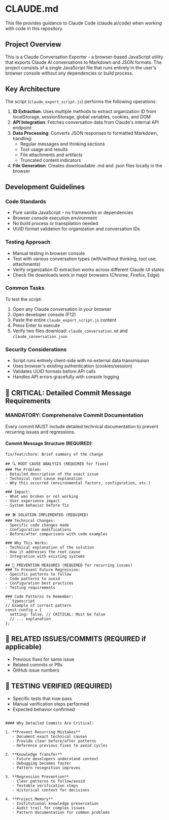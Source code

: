 # CLAUDE.md

This file provides guidance to Claude Code (claude.ai/code) when working with code in this repository.

## Project Overview

This is a Claude Conversation Exporter - a browser-based JavaScript utility that exports Claude AI conversations to Markdown and JSON formats. The project consists of a single JavaScript file that runs entirely in the user's browser console without any dependencies or build process.

## Key Architecture

The script (`claude_export_script.js`) performs the following operations:

1. **ID Extraction**: Uses multiple methods to extract organization ID from localStorage, sessionStorage, global variables, cookies, and DOM
2. **API Integration**: Fetches conversation data from Claude's internal API endpoint
3. **Data Processing**: Converts JSON responses to formatted Markdown, handling:
   - Regular messages and thinking sections
   - Tool usage and results
   - File attachments and artifacts
   - Truncated content indicators
4. **File Generation**: Creates downloadable .md and .json files locally in the browser

## Development Guidelines

### Code Standards
- Pure vanilla JavaScript - no frameworks or dependencies
- Browser console execution environment
- No build process or transpilation needed
- UUID format validation for organization and conversation IDs

### Testing Approach
- Manual testing in browser console
- Test with various conversation types (with/without thinking, tool use, attachments)
- Verify organization ID extraction works across different Claude UI states
- Check file downloads work in major browsers (Chrome, Firefox, Edge)

### Common Tasks

To test the script:
1. Open any Claude conversation in your browser
2. Open developer console (F12)
3. Paste the entire `claude_export_script.js` content
4. Press Enter to execute
5. Verify two files download: `claude_conversation.md` and `claude_conversation.json`

### Security Considerations
- Script runs entirely client-side with no external data transmission
- Uses browser's existing authentication (cookies/session)
- Validates UUID formats before API calls
- Handles API errors gracefully with console logging

## 📝 CRITICAL: Detailed Commit Message Requirements

### MANDATORY: Comprehensive Commit Documentation
Every commit MUST include detailed technical documentation to prevent recurring issues and regressions.

#### Commit Message Structure (REQUIRED):
```
fix/feat/chore: Brief summary of the change

## 🔍 ROOT CAUSE ANALYSIS (REQUIRED for fixes)
### The Problem:
- Detailed description of the exact issue
- Technical root cause explanation
- Why this occurred (environmental factors, configuration, etc.)

### Impact:
- What was broken or not working
- User experience impact
- System behavior before fix

## 🛠️ SOLUTION IMPLEMENTED (REQUIRED)
### Technical Changes:
- Specific code changes made
- Configuration modifications
- Before/after comparisons with code examples

### Why This Works:
- Technical explanation of the solution
- How it addresses the root cause
- Integration with existing systems

## 🚨 PREVENTION MEASURES (REQUIRED for recurring issues)
### To Prevent Future Regression:
- Specific patterns to follow
- Code patterns to avoid
- Configuration best practices
- Testing requirements

### Code Patterns to Remember:
```typescript
// Example of correct pattern
const config = {
  setting: false, // CRITICAL: Must be false
  // ... explanation
};
```

## 🔗 RELATED ISSUES/COMMITS (REQUIRED if applicable)
- Previous fixes for same issue
- Related commits or PRs
- GitHub issue numbers

## 🎯 TESTING VERIFIED (REQUIRED)
- Specific tests that now pass
- Manual verification steps performed
- Expected behavior confirmed
```

#### Why Detailed Commits Are Critical:

1. **Prevent Recurring Mistakes**
   - Document exact technical causes
   - Provide clear before/after patterns
   - Reference previous fixes to avoid cycles

2. **Knowledge Transfer**
   - Future developers understand context
   - Debugging becomes faster
   - Pattern recognition improves

3. **Regression Prevention**
   - Clear patterns to follow/avoid
   - Testable verification steps
   - Historical context for decisions

4. **Project Memory**
   - Institutional knowledge preservation
   - Audit trail for complex issues
   - Pattern documentation for common problems
